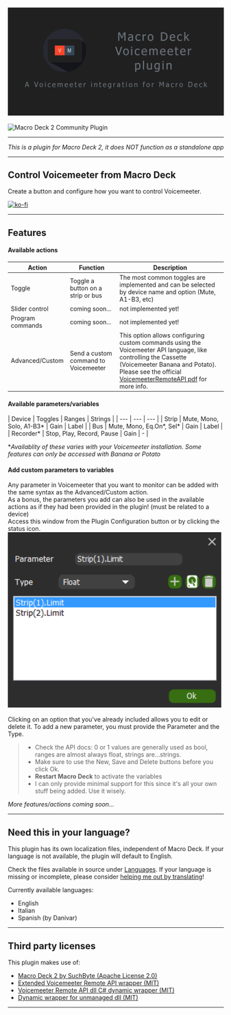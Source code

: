 ![Header](MacroDeckVoicemeeterSocial.png)

<img alt="Macro Deck 2 Community Plugin" height="64px" align="center" href="https://macrodeck.org" src="https://macrodeck.org/images/macro_deck_2_community_plugin.png"/>

***
*This is a plugin for Macro Deck 2, it does NOT function as a standalone app*
***
## Control Voicemeeter from Macro Deck
Create a button and configure how you want to control Voicemeeter.

[![ko-fi](https://ko-fi.com/img/githubbutton_sm.svg)](https://ko-fi.com/S6S87RY9H)

***
## Features
#### Available actions

| Action | Function | Description |
| --- | --- | --- |
| Toggle | Toggle a button on a strip or bus | The most common toggles are implemented and can be selected by device name and option (Mute, A1-B3, etc) |
| Slider control | coming soon... | not implemented yet! |
| Program commands | coming soon... | not implemented yet! |
| Advanced/Custom | Send a custom command to Voicemeeter | This option allows configuring custom commands using the Voicemeeter API language, like controlling the Cassette (Voicemeeter Banana and Potato). <br/> Please see the official [VoicemeeterRemoteAPI pdf](https://download.vb-audio.com/Download_CABLE/VoicemeeterRemoteAPI.pdf) for more info. |

#### Available parameters/variables

| Device | Toggles | Ranges | Strings |
| --- | --- | --- |
| Strip | Mute, Mono, Solo, A1-B3* | Gain | Label |
| Bus | Mute, Mono, Eq.On*, Sel* | Gain | Label |
| Recorder* | Stop, Play, Record, Pause | Gain | - |

**Availablity of these varies with your Voicemeeter installation. Some features can only be accessed with Banana or Potato*

#### Add custom parameters to variables

Any parameter in Voicemeeter that you want to monitor can be added with the same syntax as the Advanced/Custom action.\
As a bonus, the parameters you add can also be used in the available actions as if they had been provided in the plugin! (must be related to a device)\
Access this window from the Plugin Configuration button or by clicking the status icon.\
![Addtional Parameters](addtionalParameters.png)

Clicking on an option that you've already included allows you to edit or delete it. To add a new parameter, you must provide the Parameter and the Type.

>- Check the API docs: 0 or 1 values are generally used as bool, ranges are almost always float, strings are...strings.
>- Make sure to use the New, Save and Delete buttons before you click Ok.
>- **Restart Macro Deck** to activate the variables
>- I can only provide minimal support for this since it's all your own stuff being added. Use it wisely.



*More features/actions coming soon...*

***
## Need this in your language?
This plugin has its own localization files, independent of Macro Deck.
If your language is not available, the plugin will default to English.

Check the files available in source under [Languages](MacroDeck.Voicemeeter/MacroDeck.Voicemeeter/Languages).
If your language is missing or incomplete, please consider [helping me out by translating](https://poeditor.com/join/project/I1exM7PsOc)! 

Currently available languages:
- English
- Italian
- Spanish (by Danivar)

***
## Third party licenses
This plugin makes use of:
- [Macro Deck 2 by SuchByte (Apache License 2.0)](https://macrodeck.org)
- [Extended Voicemeeter Remote API wrapper (MIT)](https://github.com/A-tG/voicemeeter-remote-api-extended)
- [Voicemeeter Remote API dll C# dynamic wrapper (MIT)](https://github.com/A-tG/Voicemeeter-Remote-API-dll-dynamic-wrapper)
- [Dynamic wrapper for unmanaged dll (MIT)](https://github.com/A-tG/Dynamic-wrapper-for-unmanaged-dll)

***
